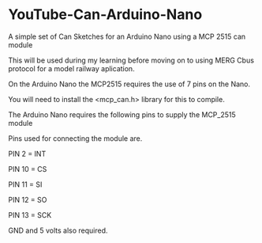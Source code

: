 # YouTube-Can-Arduino-Nano
A simple set of Can Sketches for an Arduino Nano using a MCP 2515 can module

This will be used during my learning before moving on to using MERG Cbus protocol for a model railway aplication.

On the Arduino Nano the MCP2515 requires the use of 7 pins on the Nano.

You will need to install the <mcp_can.h> library for this to compile.

The Arduino Nano requires the following pins to supply the MCP_2515 module

Pins used for connecting the module are.

PIN 2 = INT

PIN 10 = CS

PIN 11 = SI

PIN 12 = SO

PIN 13 = SCK

GND and 5 volts also required.
